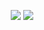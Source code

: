 <p align="center">
  <img src="https://readme-typing-svg.herokuapp.com?color=3f84e4&center=true&lines=cover+me+in+tall+grass"/>
  <img src="https://readme-typing-svg.herokuapp.com?color=58a6ff&center=true&lines=-.-.+---+...-+.+.-.+--+.+..+-.+-+.-+.-..+.-..+--.+.-.+.-+...+..."/>
</p>

